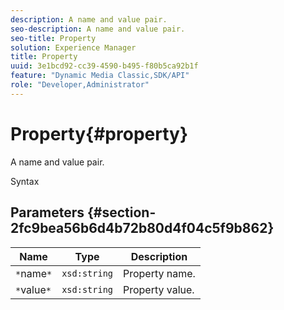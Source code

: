 ```yaml
---
description: A name and value pair.
seo-description: A name and value pair.
seo-title: Property
solution: Experience Manager
title: Property
uuid: 3e1bcd92-cc39-4590-b495-f80b5ca92b1f
feature: "Dynamic Media Classic,SDK/API"
role: "Developer,Administrator"
---
```


# Property{#property}

A name and value pair.

 Syntax 

## Parameters {#section-2fc9bea56b6d4b72b80d4f04c5f9b862}

|  Name  | Type  | Description  |
|---|---|---|
|  `*`name`*`  | `xsd:string`  | Property name.  |
|  `*`value`*`  | `xsd:string`  | Property value.  |

